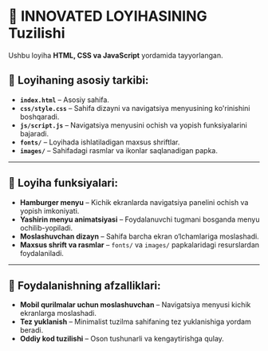 # 📌 INNOVATED LOYIHASINING Tuzilishi

Ushbu loyiha **HTML, CSS va JavaScript** yordamida tayyorlangan.

## 📁 Loyihaning asosiy tarkibi:

- **`index.html`** – Asosiy sahifa.
- **`css/style.css`** – Sahifa dizayni va navigatsiya menyusining ko'rinishini boshqaradi.
- **`js/script.js`** – Navigatsiya menyusini ochish va yopish funksiyalarini bajaradi.
- **`fonts/`** – Loyihada ishlatiladigan maxsus shriftlar.
- **`images/`** – Sahifadagi rasmlar va ikonlar saqlanadigan papka.

---

## 🎨 Loyiha funksiyalari:

- **Hamburger menyu** – Kichik ekranlarda navigatsiya panelini ochish va yopish imkoniyati.
- **Yashirin menyu animatsiyasi** – Foydalanuvchi tugmani bosganda menyu ochilib-yopiladi.
- **Moslashuvchan dizayn** – Sahifa barcha ekran o‘lchamlariga moslashadi.
- **Maxsus shrift va rasmlar** – `fonts/` va `images/` papkalaridagi resurslardan foydalaniladi.

---

## 🚀 Foydalanishning afzalliklari:

- **Mobil qurilmalar uchun moslashuvchan** – Navigatsiya menyusi kichik ekranlarga moslashadi.
- **Tez yuklanish** – Minimalist tuzilma sahifaning tez yuklanishiga yordam beradi.
- **Oddiy kod tuzilishi** – Oson tushunarli va kengaytirishga qulay.
